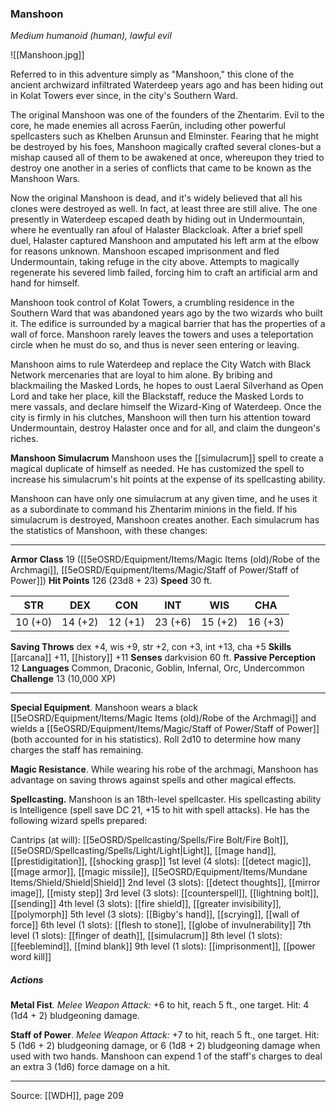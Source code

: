### Manshoon
_Medium humanoid (human), lawful evil_

![[Manshoon.jpg]]

Referred to in this adventure simply as "Manshoon," this clone of the ancient archwizard infiltrated Waterdeep years ago and has been hiding out in Kolat Towers ever since, in the city's Southern Ward.

The original Manshoon was one of the founders of the Zhentarim. Evil to the core, he made enemies all across Faerûn, including other powerful spellcasters such as Khelben Arunsun and Elminster. Fearing that he might be destroyed by his foes, Manshoon magically crafted several clones-but a mishap caused all of them to be awakened at once, whereupon they tried to destroy one another in a series of conflicts that came to be known as the Manshoon Wars.

Now the original Manshoon is dead, and it's widely believed that all his clones were destroyed as well. In fact, at least three are still alive. The one presently in Waterdeep escaped death by hiding out in Undermountain, where he eventually ran afoul of Halaster Blackcloak. After a brief spell duel, Halaster captured Manshoon and amputated his left arm at the elbow for reasons unknown. Manshoon escaped imprisonment and fled Undermountain, taking refuge in the city above. Attempts to magically regenerate his severed limb failed, forcing him to craft an artificial arm and hand for himself.

Manshoon took control of Kolat Towers, a crumbling residence in the Southern Ward that was abandoned years ago by the two wizards who built it. The edifice is surrounded by a magical barrier that has the properties of a wall of force. Manshoon rarely leaves the towers and uses a teleportation circle when he must do so, and thus is never seen entering or leaving.

Manshoon aims to rule Waterdeep and replace the City Watch with Black Network mercenaries that are loyal to him alone. By bribing and blackmailing the Masked Lords, he hopes to oust Laeral Silverhand as Open Lord and take her place, kill the Blackstaff, reduce the Masked Lords to mere vassals, and declare himself the Wizard-King of Waterdeep. Once the city is firmly in his clutches, Manshoon will then turn his attention toward Undermountain, destroy Halaster once and for all, and claim the dungeon's riches.


**Manshoon Simulacrum** Manshoon uses the [[simulacrum]] spell to create a magical duplicate of himself as needed. He has customized the spell to increase his simulacrum's hit points at the expense of its spellcasting ability.

Manshoon can have only one simulacrum at any given time, and he uses it as a subordinate to command his Zhentarim minions in the field. If his simulacrum is destroyed, Manshoon creates another. Each simulacrum has the statistics of Manshoon, with these changes:








---

**Armor Class** 19 ([[5eOSRD/Equipment/Items/Magic Items (old)/Robe of the Archmagi]], [[5eOSRD/Equipment/Items/Magic/Staff of Power/Staff of Power]])
**Hit Points** 126 (23d8 + 23)
**Speed** 30 ft.

| STR     | DEX     | CON     | INT     | WIS     | CHA     |
|---------|---------|---------|---------|---------|---------|
| 10 (+0) | 14 (+2) | 12 (+1) | 23 (+6) | 15 (+2) | 16 (+3) |

**Saving Throws** dex +4, wis +9, str +2, con +3, int +13, cha +5
**Skills** [[arcana]] +11, [[history]] +11
**Senses** darkvision 60 ft.
**Passive Perception** 12
**Languages** Common, Draconic, Goblin, Infernal, Orc, Undercommon
**Challenge** 13 (10,000 XP)

---

**Special Equipment**. Manshoon wears a black [[5eOSRD/Equipment/Items/Magic Items (old)/Robe of the Archmagi]] and wields a [[5eOSRD/Equipment/Items/Magic/Staff of Power/Staff of Power]] (both accounted for in his statistics). Roll 2d10 to determine how many charges the staff has remaining.

**Magic Resistance**. While wearing his robe of the archmagi, Manshoon has advantage on saving throws against spells and other magical effects.

**Spellcasting.** Manshoon is an 18th-level spellcaster. His spellcasting ability is Intelligence (spell save DC 21, +15 to hit with spell attacks). He has the following wizard spells prepared:

Cantrips (at will): [[5eOSRD/Spellcasting/Spells/Fire Bolt/Fire Bolt]], [[5eOSRD/Spellcasting/Spells/Light/Light|Light]], [[mage hand]], [[prestidigitation]], [[shocking grasp]]
1st level (4 slots): [[detect magic]], [[mage armor]], [[magic missile]], [[5eOSRD/Equipment/Items/Mundane Items/Shield/Shield|Shield]]
2nd level (3 slots): [[detect thoughts]], [[mirror image]], [[misty step]]
3rd level (3 slots): [[counterspell]], [[lightning bolt]], [[sending]]
4th level (3 slots): [[fire shield]], [[greater invisibility]], [[polymorph]]
5th level (3 slots): [[Bigby's hand]], [[scrying]], [[wall of force]]
6th level (1 slots): [[flesh to stone]], [[globe of invulnerability]]
7th level (1 slots): [[finger of death]], [[simulacrum]]
8th level (1 slots): [[feeblemind]], [[mind blank]]
9th level (1 slots): [[imprisonment]], [[power word kill]]

##### Actions
**Metal Fist**. _Melee Weapon Attack:_ +6 to hit, reach 5 ft., one target. Hit: 4 (1d4 + 2) bludgeoning damage.

**Staff of Power**. _Melee Weapon Attack:_ +7 to hit, reach 5 ft., one target. Hit: 5 (1d6 + 2) bludgeoning damage, or 6 (1d8 + 2) bludgeoning damage when used with two hands. Manshoon can expend 1 of the staff's charges to deal an extra 3 (1d6) force damage on a hit.


---

Source: [[WDH]], page 209